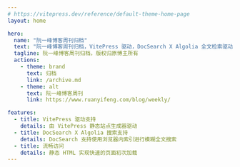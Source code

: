 ```yaml
---
# https://vitepress.dev/reference/default-theme-home-page
layout: home

hero:
  name: "阮一峰博客周刊归档"
  text: "阮一峰博客周刊归档，VitePress 驱动，DocSearch X Algolia 全文检索驱动"
  tagline: 阮一峰博客周刊归档，版权归原博主所有
  actions:
    - theme: brand
      text: 归档
      link: /archive.md
    - theme: alt
      text: 阮一峰博客周刊
      link: https://www.ruanyifeng.com/blog/weekly/

features:
  - title: VitePress 驱动支持
    details: 由 VitePress 静态站点生成器驱动
  - title: DocSearch X Algolia 搜索支持
    details: DocSearch 支持使用浏览器内索引进行模糊全文搜索
  - title: 流畅访问
    details: 静态 HTML 实现快速的页面初次加载
---
```


